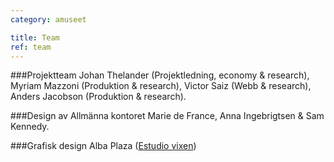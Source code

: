 ```yaml
---
category: amuseet

title: Team
ref: team
---
```


###Projektteam
Johan Thelander (Projektledning, economy & research), Myriam Mazzoni (Produktion & research), Victor Saiz (Webb & research), Anders Jacobson (Produktion & research).

###Design av Allmänna kontoret
Marie de France, Anna Ingebrigtsen & Sam Kennedy.

###Grafisk design
Alba Plaza ([Estudio vixen](http://estudiovixen.es))